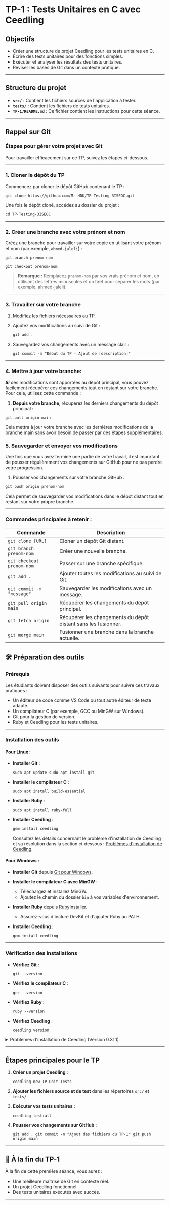 TP-1 : Tests Unitaires en C avec Ceedling
=========================================

Objectifs
---------

-   Créer une structure de projet Ceedling pour les tests unitaires en C.
-   Écrire des tests unitaires pour des fonctions simples.
-   Exécuter et analyser les résultats des tests unitaires.
-   Réviser les bases de Git dans un contexte pratique.

* * * * *

Structure du projet
-------------------

-   **`src/`** : Contient les fichiers sources de l'application à tester.
-   **`tests/`** : Contient les fichiers de tests unitaires.
-   **`TP-1/README.md`** : Ce fichier contient les instructions pour cette séance.

* * * * *

Rappel sur Git
--------------

### Étapes pour gérer votre projet avec Git

Pour travailler efficacement sur ce TP, suivez les étapes ci-dessous.

* * * * *

### 1\. Cloner le dépôt du TP

Commencez par cloner le dépôt GitHub contenant le TP :

`git clone https://github.com/Mr-HDK/TP-Testing-3ISEOC.git`

Une fois le dépôt cloné, accédez au dossier du projet :

`cd TP-Testing-3ISEOC`

* * * * *

### 2\. Créer une branche avec votre prénom et nom

Créez une branche pour travailler sur votre copie en utilisant votre prénom et nom (par exemple, `ahmed-jaleli`) :

`git branch prenom-nom`

`git checkout prenom-nom`

> **Remarque :** Remplacez `prenom-nom` par vos vrais prénom et nom, en utilisant des lettres minuscules et un tiret pour séparer les mots (par exemple, ahmed-jaleli).

* * * * *

### 3\. Travailler sur votre branche

1.  Modifiez les fichiers nécessaires au TP.
2.  Ajoutez vos modifications au suivi de Git :
   
    `git add .`
3.  Sauvegardez vos changements avec un message clair :
   
    `git commit -m "Début du TP - Ajout de [description]"`

* * * * *

### 4\. Mettre à jour votre branche:

**_Si_** des modifications sont apportées au dépôt principal, vous pouvez facilement récupérer ces changements tout en restant sur votre branche. Pour cela, utilisez cette commande :

1.  **Depuis votre branche**, récupérez les derniers changements du dépôt principal :
   
`git pull origin main`

Cela mettra à jour votre branche avec les dernières modifications de la branche main sans avoir besoin de passer par des étapes supplémentaires.

### 5\. Sauvegarder et envoyer vos modifications

Une fois que vous avez terminé une partie de votre travail, il est important de pousser régulièrement vos changements sur GitHub pour ne pas perdre votre progression.

1. Pousser vos changements sur votre branche GitHub :

`git push origin prenom-nom`

Cela permet de sauvegarder vos modifications dans le dépôt distant tout en restant sur votre propre branche.

* * * * *

### Commandes principales à retenir :

| Commande | Description |
| --- | --- |
| `git clone [URL]` | Cloner un dépôt Git distant. |
| `git branch prenom-nom` | Créer une nouvelle branche. |
| `git checkout prenom-nom` | Passer sur une branche spécifique. |
| `git add .` | Ajouter toutes les modifications au suivi de Git. |
| `git commit -m "message"` | Sauvegarder les modifications avec un message. |
| `git pull origin main` | Récupérer les changements du dépôt principal. |
| `git fetch origin` | Récupérer les changements du dépôt distant sans les fusionner. |
| `git merge main` | Fusionner une branche dans la branche actuelle. |


🛠️ Préparation des outils
--------------------------

### Prérequis

Les étudiants doivent disposer des outils suivants pour suivre ces travaux pratiques :

-   Un éditeur de code comme VS Code ou tout autre éditeur de texte adapté.
-   Un compilateur C (par exemple, GCC ou MinGW sur Windows).
-   Git pour la gestion de version.
-   Ruby et Ceedling pour les tests unitaires.

* * * * *

### Installation des outils

#### Pour Linux :

-   **Installer Git** :

    `sudo apt update
    sudo apt install git`

-   **Installer le compilateur C** :

    `sudo apt install build-essential`

-   **Installer Ruby** :

    `sudo apt install ruby-full`

-   **Installer Ceedling** :

    `gem install ceedling`

    Consultez les détails concernant le problème d'installation de Ceedling et sa résolution dans la section ci-dessous : [Problèmes d'installation de Ceedling](#problèmes-dinstallation-de-ceedling-version-0311).


#### Pour Windows :

-   **Installer Git** depuis [Git pour Windows](https://git-scm.com/).
-   **Installer le compilateur C avec MinGW** :
    -   Téléchargez et installez MinGW.
    -   Ajoutez le chemin du dossier `bin` à vos variables d'environnement.
-   **Installer Ruby** depuis [RubyInstaller](https://rubyinstaller.org/).
    -   Assurez-vous d'inclure DevKit et d'ajouter Ruby au PATH.
-   **Installer Ceedling** :

    `gem install ceedling`

* * * * *

### Vérification des installations

-   **Vérifiez Git** :

    `git --version`

-   **Vérifiez le compilateur C** :

    `gcc --version`

-   **Vérifiez Ruby** :

    `ruby --version`

-   **Vérifiez Ceedling** :

    `ceedling version`
<details>
  <summary>Problèmes d'installation de Ceedling (Version 0.31.1)</summary>

### Problème avec Ruby 3.1 et versions ultérieures

Si vous utilisez Ceedling version 0.31.1, il est important de rester avec la version majeure et mineure de Ruby utilisée lors du développement de cette version de Ceedling. Pour la version 0.31.1, il est recommandé d'utiliser Ruby 3.0.x.

Les versions de Ruby 3.1.0 et ultérieures peuvent causer des problèmes, notamment l'erreur suivante :
undefined method `exists?' for class File (NoMethodError)

### Solutions possibles

1. **Utiliser une version compatible de Ruby** :
   - Si possible, rétrogradez vers Ruby 3.0.x, qui est la version compatible avec Ceedling 0.31.1.
   
2. **Modifier le code source de Ceedling** :
   Si la mise à jour de Ruby ne résout pas le problème, vous pouvez modifier manuellement le fichier source de Ceedling pour remplacer `File.exists?` par `File.exist?`.

   **Étapes à suivre** :
   1. Ouvrez le fichier `C:/Ruby33-x64/lib/ruby/gems/3.3.0/gems/ceedling-0.31.1/bin/ceedling` avec un éditeur de texte.
   2. Remplacez toutes les occurrences de `File.exists?` par `File.exist?`.
   3. Sauvegardez le fichier et réessayez la commande `ceedling version`.

   Si cela ne résout toujours pas le problème, vous pouvez également essayer de modifier un autre fichier source :

   1. Ouvrez le fichier `C:/Ruby33-x64/lib/ruby/gems/3.3.0/gems/ceedling-0.31.1/lib/ceedling/version.rb`.
   2. Remplacez toutes les occurrences de `File.exists?` par `File.exist?` dans ce fichier.
   3. Sauvegardez les modifications et réessayez d'exécuter la commande `ceedling version`.

Cela devrait résoudre le problème lié à la méthode `File.exists?`.

Pour plus de détails sur ce problème, vous pouvez consulter la discussion suivante sur [Google Groups](https://groups.google.com/g/throwtheswitch/c/0KwIzBcemH4/m/Jm8Yv_x-BAAJ).

</details>


* * * * *

Étapes principales pour le TP
-----------------------------

1.  **Créer un projet Ceedling** :

    `ceedling new TP-Unit-Tests`

2.  **Ajouter les fichiers source et de test** dans les répertoires `src/` et `tests/`.

3.  **Exécuter vos tests unitaires** :

    `ceedling test:all`

4.  **Pousser vos changements sur GitHub** :

    `git add .
    git commit -m "Ajout des fichiers du TP-1"
    git push origin main`

* * * * *

🚩 À la fin du TP-1
-------------------

À la fin de cette première séance, vous aurez :

-   Une meilleure maîtrise de Git en contexte réel.
-   Un projet Ceedling fonctionnel.
-   Des tests unitaires exécutés avec succès.

* * * * *
